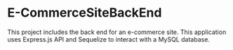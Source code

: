 # E-CommerceSiteBackEnd
This project includes the back end for an e-commerce site. This application uses Express.js API and Sequelize to interact with a MySQL database.
